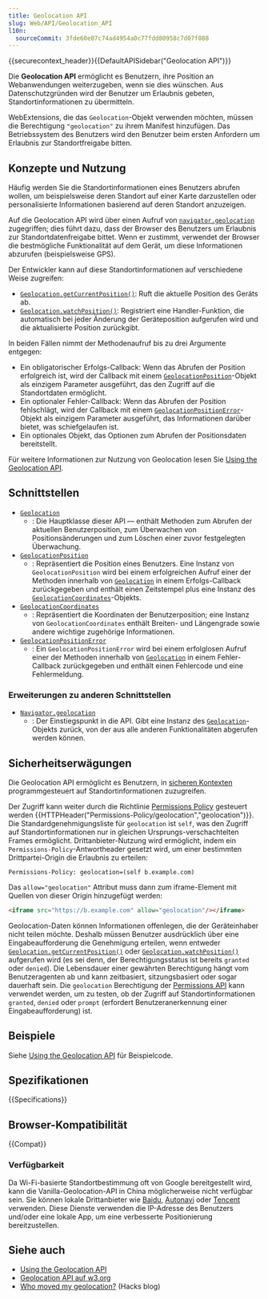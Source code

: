 ```yaml
---
title: Geolocation API
slug: Web/API/Geolocation_API
l10n:
  sourceCommit: 3fde60e07c74ad4954a0c77fdd80958c7d07f088
---
```


{{securecontext_header}}{{DefaultAPISidebar("Geolocation API")}}

Die **Geolocation API** ermöglicht es Benutzern, ihre Position an Webanwendungen weiterzugeben, wenn sie dies wünschen. Aus Datenschutzgründen wird der Benutzer um Erlaubnis gebeten, Standortinformationen zu übermitteln.

WebExtensions, die das `Geolocation`-Objekt verwenden möchten, müssen die Berechtigung `"geolocation"` zu ihrem Manifest hinzufügen. Das Betriebssystem des Benutzers wird den Benutzer beim ersten Anfordern um Erlaubnis zur Standortfreigabe bitten.

## Konzepte und Nutzung

Häufig werden Sie die Standortinformationen eines Benutzers abrufen wollen, um beispielsweise deren Standort auf einer Karte darzustellen oder personalisierte Informationen basierend auf deren Standort anzuzeigen.

Auf die Geolocation API wird über einen Aufruf von [`navigator.geolocation`](/de/docs/Web/API/Navigator/geolocation) zugegriffen; dies führt dazu, dass der Browser des Benutzers um Erlaubnis zur Standortdatenfreigabe bittet. Wenn er zustimmt, verwendet der Browser die bestmögliche Funktionalität auf dem Gerät, um diese Informationen abzurufen (beispielsweise GPS).

Der Entwickler kann auf diese Standortinformationen auf verschiedene Weise zugreifen:

- [`Geolocation.getCurrentPosition()`](/de/docs/Web/API/Geolocation/getCurrentPosition): Ruft die aktuelle Position des Geräts ab.
- [`Geolocation.watchPosition()`](/de/docs/Web/API/Geolocation/watchPosition): Registriert eine Handler-Funktion, die automatisch bei jeder Änderung der Geräteposition aufgerufen wird und die aktualisierte Position zurückgibt.

In beiden Fällen nimmt der Methodenaufruf bis zu drei Argumente entgegen:

- Ein obligatorischer Erfolgs-Callback: Wenn das Abrufen der Position erfolgreich ist, wird der Callback mit einem [`GeolocationPosition`](/de/docs/Web/API/GeolocationPosition)-Objekt als einzigem Parameter ausgeführt, das den Zugriff auf die Standortdaten ermöglicht.
- Ein optionaler Fehler-Callback: Wenn das Abrufen der Position fehlschlägt, wird der Callback mit einem [`GeolocationPositionError`](/de/docs/Web/API/GeolocationPositionError)-Objekt als einzigem Parameter ausgeführt, das Informationen darüber bietet, was schiefgelaufen ist.
- Ein optionales Objekt, das Optionen zum Abrufen der Positionsdaten bereitstellt.

Für weitere Informationen zur Nutzung von Geolocation lesen Sie [Using the Geolocation API](/de/docs/Web/API/Geolocation_API/Using_the_Geolocation_API).

## Schnittstellen

- [`Geolocation`](/de/docs/Web/API/Geolocation)
  - : Die Hauptklasse dieser API — enthält Methoden zum Abrufen der aktuellen Benutzerposition, zum Überwachen von Positionsänderungen und zum Löschen einer zuvor festgelegten Überwachung.
- [`GeolocationPosition`](/de/docs/Web/API/GeolocationPosition)
  - : Repräsentiert die Position eines Benutzers. Eine Instanz von `GeolocationPosition` wird bei einem erfolgreichen Aufruf einer der Methoden innerhalb von [`Geolocation`](/de/docs/Web/API/Geolocation) in einem Erfolgs-Callback zurückgegeben und enthält einen Zeitstempel plus eine Instanz des [`GeolocationCoordinates`](/de/docs/Web/API/GeolocationCoordinates)-Objekts.
- [`GeolocationCoordinates`](/de/docs/Web/API/GeolocationCoordinates)
  - : Repräsentiert die Koordinaten der Benutzerposition; eine Instanz von `GeolocationCoordinates` enthält Breiten- und Längengrade sowie andere wichtige zugehörige Informationen.
- [`GeolocationPositionError`](/de/docs/Web/API/GeolocationPositionError)
  - : Ein `GeolocationPositionError` wird bei einem erfolglosen Aufruf einer der Methoden innerhalb von [`Geolocation`](/de/docs/Web/API/Geolocation) in einem Fehler-Callback zurückgegeben und enthält einen Fehlercode und eine Fehlermeldung.

### Erweiterungen zu anderen Schnittstellen

- [`Navigator.geolocation`](/de/docs/Web/API/Navigator/geolocation)
  - : Der Einstiegspunkt in die API. Gibt eine Instanz des [`Geolocation`](/de/docs/Web/API/Geolocation)-Objekts zurück, von der aus alle anderen Funktionalitäten abgerufen werden können.

## Sicherheitserwägungen

Die Geolocation API ermöglicht es Benutzern, in [sicheren Kontexten](/de/docs/Web/Security/Secure_Contexts) programmgesteuert auf Standortinformationen zuzugreifen.

Der Zugriff kann weiter durch die Richtlinie [Permissions Policy](/de/docs/Web/HTTP/Permissions_Policy) gesteuert werden {{HTTPHeader("Permissions-Policy/geolocation","geolocation")}}.
Die Standardgenehmigungsliste für `geolocation` ist `self`, was den Zugriff auf Standortinformationen nur in gleichen Ursprungs-verschachtelten Frames ermöglicht.
Drittanbieter-Nutzung wird ermöglicht, indem ein `Permissions-Policy`-Antwortheader gesetzt wird, um einer bestimmten Drittpartei-Origin die Erlaubnis zu erteilen:

```http
Permissions-Policy: geolocation=(self b.example.com)
```

Das `allow="geolocation"` Attribut muss dann zum iframe-Element mit Quellen von dieser Origin hinzugefügt werden:

```html
<iframe src="https://b.example.com" allow="geolocation"/></iframe>
```

Geolocation-Daten können Informationen offenlegen, die der Geräteinhaber nicht teilen möchte.
Deshalb müssen Benutzer ausdrücklich über eine Eingabeaufforderung die Genehmigung erteilen, wenn entweder [`Geolocation.getCurrentPosition()`](/de/docs/Web/API/Geolocation/getCurrentPosition) oder [`Geolocation.watchPosition()`](/de/docs/Web/API/Geolocation/watchPosition) aufgerufen wird (es sei denn, der Berechtigungsstatus ist bereits `granted` oder `denied`).
Die Lebensdauer einer gewährten Berechtigung hängt vom Benutzeragenten ab und kann zeitbasiert, sitzungsbasiert oder sogar dauerhaft sein.
Die `geolocation` Berechtigung der [Permissions API](/de/docs/Web/API/Permissions_API) kann verwendet werden, um zu testen, ob der Zugriff auf Standortinformationen `granted`, `denied` oder `prompt` (erfordert Benutzeranerkennung einer Eingabeaufforderung) ist.

## Beispiele

Siehe [Using the Geolocation API](/de/docs/Web/API/Geolocation_API/Using_the_Geolocation_API#examples) für Beispielcode.

## Spezifikationen

{{Specifications}}

## Browser-Kompatibilität

{{Compat}}

### Verfügbarkeit

Da Wi-Fi-basierte Standortbestimmung oft von Google bereitgestellt wird, kann die Vanilla-Geolocation-API in China möglicherweise nicht verfügbar sein. Sie können lokale Drittanbieter wie [Baidu](https://lbsyun.baidu.com/index.php?title=jspopular/guide/geolocation), [Autonavi](https://lbs.amap.com/api/javascript-api/guide/services/geolocation#geolocation) oder [Tencent](https://lbs.qq.com/tool/component-geolocation.html) verwenden. Diese Dienste verwenden die IP-Adresse des Benutzers und/oder eine lokale App, um eine verbesserte Positionierung bereitzustellen.

## Siehe auch

- [Using the Geolocation API](/de/docs/Web/API/Geolocation_API/Using_the_Geolocation_API)
- [Geolocation API auf w3.org](https://www.w3.org/TR/geolocation/)
- [Who moved my geolocation?](https://hacks.mozilla.org/2013/10/who-moved-my-geolocation/) (Hacks blog)

